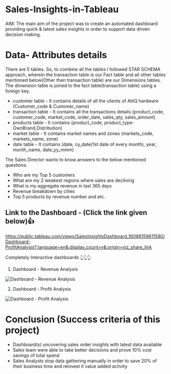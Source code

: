 # Sales-Insights-in-Tableau

AIM: The main aim of the project was to create an automated dashboard providing quick & latest sales insights in order to support data driven decision making.

# Data- Attributes details
There are 5 tables. So, to combine all the tables I followed STAR SCHEMA approach, wherein the transaction table is our Fact table and all other tables mentioned below(Other then transaction table) are our Dimensions tables. The dimension table is joined to the fact table(transaction table) using a foreign key.
- customer table - It contains details of all the clients of AtliQ hardware (Customer_code & Customer_name) 
- transaction table - It contains all the transactions details (product_code, customer_code, market_code, order_date, sales_qty, sales_amount)
- products table -  It contains (product_code, product_type- OwnBrand,Distribution)
- market table - It contains market names and zones (markets_code, markets_name, zone)
- date table - It contains (date, cy_date(1st date of every month), year, month_name, date_yy_mmm)
 
       
The Sales Director wants to know answers to the below mentioned questions:
- Who are my Top 5 customers 
- What are my 2 weakest regions where sales are declining
- What is my aggregate revenue in last 365 days
- Revenue breakdown by cities
- Top 5 products by revenue number
and etc.

## Link to the Dashboard - (Click the link given below)👍
https://public.tableau.com/views/SalesInsightsDashboard_16086159611580/Dashboard-ProfitAnalysis?:language=en&:display_count=y&:origin=viz_share_link
  
Completely Interactive dashboards 👆👆👆   
      
1) Dashboard - Revenue Analysis

![Dashboard - Revenue Analysis](https://user-images.githubusercontent.com/59524152/102855409-9ac80300-444a-11eb-8742-d7bd84a0e6b7.JPG)


2) Dashboard - Profit Analysis

![Dashboard - Profit Analysis](https://user-images.githubusercontent.com/59524152/102855794-48d3ad00-444b-11eb-9d3b-ec64fdbe0865.JPG)

# Conclusion (Success criteria of this project)
- Dashboard(s) uncovering sales order insights with latest data available
- Sales team were able to take better decisions and prove 10% cost savings of total spend
- Sales Analysts stop data gathering manually in order to save 20% of their business time and reinvest it value added activity


